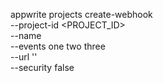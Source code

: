 appwrite projects create-webhook \
    --project-id <PROJECT_ID> \
    --name <NAME> \
    --events one two three \
    --url '' \
    --security false
